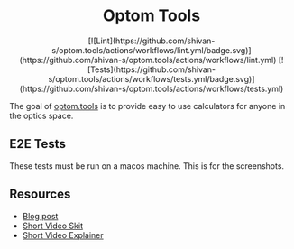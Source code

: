 <div align="center">
	<h1>Optom Tools</h1>
	[![Lint](https://github.com/shivan-s/optom.tools/actions/workflows/lint.yml/badge.svg)](https://github.com/shivan-s/optom.tools/actions/workflows/lint.yml)
	[![Tests](https://github.com/shivan-s/optom.tools/actions/workflows/tests.yml/badge.svg)](https://github.com/shivan-s/optom.tools/actions/workflows/tests.yml)
</div>

The goal of [optom.tools](optom.tools) is to provide easy to use calculators for anyone in the optics space.

## E2E Tests

These tests must be run on a macos machine. This is for the screenshots.

## Resources

- [Blog post](https://shivan.xyz/projects/optom-tools/)
- [Short Video Skit](https://youtube.com/shorts/bBBEnZfrkjA?si=jB66zgrNDYGlCfHy)
- [Short Video Explainer](https://www.youtube.com/shorts/sbQHjGaaBNg)
